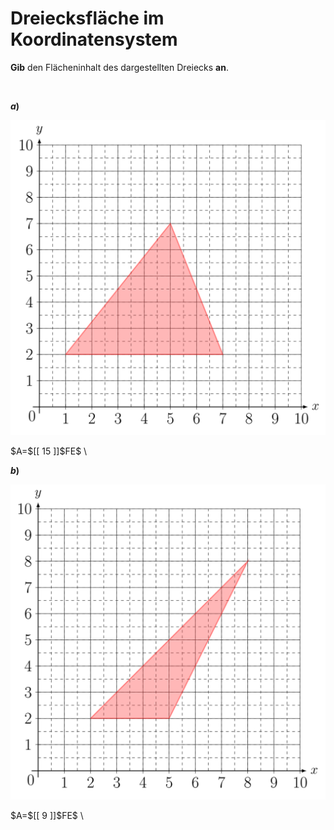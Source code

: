 <!--
version:  0.0.1

language: de

@style
input {
    text-align: center;
}

.flex-container {
    display: flex;
    flex-wrap: wrap;
    align-items: stretch;
    gap: 20px;
}

.flex-child {
    flex: 1;
    min-width: 350px;
    margin-right: 20px;
}

@media (max-width: 400px) {
    .flex-child {
        flex: 100%;
        margin-right: 0;
    }
}
@end

formula: \carry   \textcolor{red}{\scriptsize #1}
formula: \digit   \rlap{\carry{#1}}\phantom{#2}#2
formula: \permil  \text{‰}

import: https://raw.githubusercontent.com/LiaTemplates/Tikz-Jax/main/README.md

script: https://cdn.jsdelivr.net/gh/LiaTemplates/Tikz-Jax@main/dist/index.js


tags: Koordinatensystem, Punkt, Dreieck, Fläche, sehr leicht, niedrig, Angeben

comment: Im Koodinatensystem ist ein Dreieck dargestellt. Bestimme den Flächeninhalt.

author: Martin Lommatzsch

-->




# Dreiecksfläche im Koordinatensystem


**Gib** den Flächeninhalt des dargestellten Dreiecks **an**.

<br>
<section class="flex-container">

<div class="flex-child">

__$a)\;\;$__

<center>

![](https://raw.githubusercontent.com/MINT-the-GAP/Aufgabensammlung/refs/heads/main/Repetitorium/Kap3/Dreieck43a.png)

</center>
 $A=$[[  15  ]]$FE$ \
<br>
</div> 




<div class="flex-child">

__$b)\;\;$__


<center>

![](https://raw.githubusercontent.com/MINT-the-GAP/Aufgabensammlung/refs/heads/main/Repetitorium/Kap3/Dreieck43b.png)

</center>
 $A=$[[   9  ]]$FE$ \
<br>
</div> 


</section>

<br>
<br>
<br>
<br>
<br>
